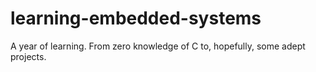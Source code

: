 # learning-embedded-systems
A year of learning.
From zero knowledge of C to, hopefully, some adept projects.
